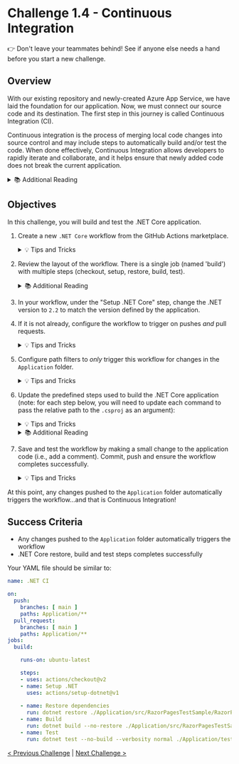 # Challenge 1.4 - Continuous Integration

👉 Don't leave your teammates behind! See if anyone else needs a hand before you start a new challenge.

## Overview

With our existing repository and newly-created Azure App Service, we have laid the foundation for our application. Now, we must connect our source code and its destination. The first step in this journey is called Continuous Integration (CI).

Continuous integration is the process of merging local code changes into source control and may include steps to automatically build and/or test the code. When done effectively, Continuous Integration allows developers to rapidly iterate and collaborate, and it helps ensure that newly added code does not break the current application.

<details>
<summary>📚 Additional Reading</summary>
<ul>
<li><a href="https://docs.github.com/en/actions/building-and-testing-code-with-continuous-integration/about-continuous-integration">About continuous integration</a></li>
<li><a href="https://docs.github.com/en/actions/building-and-testing-code-with-continuous-integration/setting-up-continuous-integration-using-github-actions">Setting up continuous integration using workflow templates</a></li>
</ul>
</details>

## Objectives

In this challenge, you will build and test the .NET Core application.

1. Create a new `.NET Core` workflow from the GitHub Actions marketplace.

    <details>
    <summary>💡 Tips and Tricks</summary>
    <ul>
      <li>In your repo, click on Actions in the top menu > New Workflow (button) > scroll down to the 'Continuous integration workflows' section and setup the '.NET' action. (You may need to select <strong>View all</strong></li>
      <li><a href="https://docs.github.com/en/free-pro-team@latest/actions/learn-github-actions/introduction-to-github-actions">Introduction to GitHub Actions</a></li>
      <li><a href="https://github.com/actions/starter-workflows/blob/dacfd0a22a5a696b74a41f0b49c98ff41ef88427/ci/dotnet-core.yml">.NET Core Action to build and test</a></li>
    </ul>
    </details>

2. Review the layout of the workflow. There is a single job (named 'build') with multiple steps (checkout, setup, restore, build, test).

    <details>
    <summary>📚 Additional Reading</summary>
    <ul>
    <li><a href="https://github.com/Azure/actions">GitHub Actions for Azure</a>
    </ul>
    </details>

3. In your workflow, under the "Setup .NET Core" step, change the .NET version to `2.2` to match the version defined by the application.

4. If it is not already, configure the workflow to trigger on pushes *and* pull requests.

    <details>
    <summary>💡 Tips and Tricks</summary>
    <ul>
      <li><a href="https://docs.github.com/en/actions/using-workflows/workflow-syntax-for-github-actions#using-multiple-events">Using multiple events</a></li>
    </ul>
    </details>

5. Configure path filters to *only* trigger this workflow for changes in the `Application` folder.

    <details>
    <summary>💡 Tips and Tricks</summary>
    <ul>
      <li><a href="https://docs.github.com/en/actions/using-workflows/workflow-syntax-for-github-actions#example-including-paths">Understanding workflow path filters</a></li>
      <li>Common mistakes for the path include, adding a leading slash, e.g. <code>/Application</code> might not work but <code>Application</code> might</li>
      <li>You also might need to include a wildcard, what's the difference between <code>Application/*</code> and <code>Application/**</code>?</li>
    </ul>
    </details>

6. Update the predefined steps used to build the .NET Core application (note: for each step below, you will need to update each command to pass the relative path to the `.csproj` as an argument):

    <details>
    <summary>💡 Tips and Tricks</summary>
    <ul>
      <li><a href="https://docs.microsoft.com/en-us/dotnet/core/tools/dotnet#dotnet-commands">dotnet commands</a></li>
      <li>The <strong>.csproj</strong> project file is located in <code>./Application/src/RazorPagesTestSample/RazorPagesTestSample.csproj</code></li>
      <li>The <strong>.csproj</strong> test file is located in <code>./Application/tests/RazorPagesTestSample.Tests/RazorPagesTestSample.Tests.csproj</code></li>
    </ul>
    </details>

    <details>
    <summary>📚 Additional Reading</summary>
    <ul>
    <li><code>restore</code> - will get all the dependencies. Update with an <a href="https://docs.microsoft.com/en-us/dotnet/core/tools/dotnet-build#arguments">argument</a> to the application csproj file.</li>
    <li><code>build</code> - will actually compile our code. Update with an argument to the application csproj file.</li>
    <li><code>test</code> - will execute all our unit tests. Update with an argument to the unit test csproj file.</li>
    </ul>
    </details>

7. Save and test the workflow by making a small change to the application code (i.e., add a comment). Commit, push and ensure the workflow completes successfully.

    <details>
    <summary>💡 Tips and Tricks</summary>
    <ul>
      <li>To add a comment, you could edit, Index.cshtml in /src/RazorPagesTestSample/pages and add a comment like <code>&lt;!-- Test Comment --&gt;</code> to line 6.</li>
    </ul>
    </details>

At this point, any changes pushed to the `Application` folder automatically triggers the workflow...and that is Continuous Integration! 

## Success Criteria

- Any changes pushed to the `Application` folder automatically triggers the workflow 
- .NET Core restore, build and test steps completes successfully


Your YAML file should be similar to: 

```yaml
name: .NET CI

on:
  push:
    branches: [ main ]
    paths: Application/**
  pull_request:
    branches: [ main ]
    paths: Application/**
jobs:
  build:

    runs-on: ubuntu-latest

    steps:
    - uses: actions/checkout@v2
    - name: Setup .NET
      uses: actions/setup-dotnet@v1
   
    - name: Restore dependencies
      run: dotnet restore ./Application/src/RazorPagesTestSample/RazorPagesTestSample.csproj
    - name: Build
      run: dotnet build --no-restore ./Application/src/RazorPagesTestSample/RazorPagesTestSample.csproj
    - name: Test
      run: dotnet test --no-build --verbosity normal ./Application/tests/RazorPagesTestSample.Tests/RazorPagesTestSample.Tests.csproj
```



[< Previous Challenge](../1.3/readme.md) | [Next Challenge >](../1.5/readme.md)

